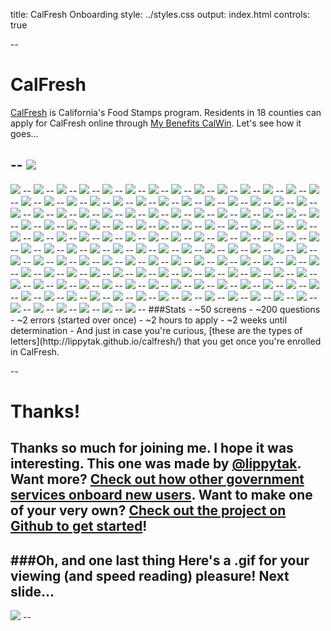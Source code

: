 title: CalFresh Onboarding
style: ../styles.css
output: index.html
controls: true

--
# CalFresh
[CalFresh](http://www.calfresh.ca.gov/) is California's Food Stamps program. Residents in 18 counties can apply for CalFresh online through [My Benefits CalWin](https://www.mybenefitscalwin.org/). Let's see how it goes...

--
<img src="pictures/3.1-calwin-home.jpg" class="bleed">
--
<img src="pictures/3.2-calwin-home.jpg" class="bleed">
--
<img src="pictures/3.3-calwin-home.jpg" class="bleed">
--
<img src="pictures/3.4-calwin-home.jpg" class="bleed">
--
<img src="pictures/3.5-calwin-home.jpg" class="bleed">
--
<img src="pictures/3.6-calwin-home.jpg" class="bleed">
--
<img src="pictures/3.7-calwin-home.jpg" class="bleed">
--
<img src="pictures/3.8-calwin-home.jpg" class="bleed">
--
<img src="pictures/3.9-calwin-home.jpg" class="bleed">
--
<img src="pictures/3.10-calwin-home.jpg" class="bleed">
--
<img src="pictures/4-county.jpeg" class="bleed">
--
<img src="pictures/4.1-county.jpg" class="bleed">
--
<img src="pictures/4.2-county.jpg" class="bleed">
--
<img src="pictures/4.3-county.jpg" class="bleed">
--
<img src="pictures/4.4-county.jpg" class="bleed">
--
<img src="pictures/4.5-county.jpg" class="bleed">
--
<img src="pictures/5-create-acct-contact-info.jpeg" class="bleed">
--
<img src="pictures/5.1-create-acct-contact-info.jpg" class="bleed">
--
<img src="pictures/5.2-create-acct-contact-info.jpg" class="bleed">
--
<img src="pictures/5_.1-create-acct-info.jpeg" class="bleed">
--
<img src="pictures/5_.1-create-acct-info.jpg" class="bleed">
--
<img src="pictures/5_.2-create-acct-info.jpg" class="bleed">
--
<img src="pictures/5_.3-create-acct-info.jpg" class="bleed">
--
<img src="pictures/5_.4-create-acct-info.jpg" class="bleed">
--
<img src="pictures/5_.5-create-acct-info.jpg" class="bleed">
--
<img src="pictures/5_.6-create-acct-info.jpg" class="bleed">
--
<img src="pictures/5_.8-create-acct-info.jpg" class="bleed">
--
<img src="pictures/6-create-acct-confirm.jpeg" class="bleed">
--
<img src="pictures/6.1-create-acct-confirm.jpg" class="bleed">
--
<img src="pictures/7-create-acct-email-conf.jpeg" class="bleed">
--
<img src="pictures/7.1-create-acct-email-conf.jpg" class="bleed">
--
<img src="pictures/7.2-create-acct-email-conf.jpg" class="bleed">
--
<img src="pictures/7.3-create-acct-email-conf.jpg" class="bleed">
--
<img src="pictures/8-sign-in-username.jpeg" class="bleed">
--
<img src="pictures/8.1-sign-in-username.jpg" class="bleed">
--
<img src="pictures/9.1-sign-in-pass.jpg" class="bleed">
--
<img src="pictures/10.1-congrats.jpg" class="bleed">
--
<img src="pictures/10.2-congrats.jpg" class="bleed">
--
<img src="pictures/10.3-congrats.jpg" class="bleed">
--
<img src="pictures/10.4-congrats.jpg" class="bleed">
--
<img src="pictures/11-apply.jpeg" class="bleed">
--
<img src="pictures/11.1-apply.jpg" class="bleed">
--
<img src="pictures/11.2-apply.jpg" class="bleed">
--
<img src="pictures/11.3-apply.jpg" class="bleed">
--
<img src="pictures/11.4-apply.jpg" class="bleed">
--
<img src="pictures/11.5-apply.jpg" class="bleed">
--
<img src="pictures/11.6-apply.jpg" class="bleed">
--
<img src="pictures/12-fine-print.jpeg" class="bleed">
--
<img src="pictures/12.1-fine-print.jpg" class="bleed">
--
<img src="pictures/12.2-fine-print.jpg" class="bleed">
--
<img src="pictures/12.3-fine-print.jpg" class="bleed">
--
<img src="pictures/12.4-fine-print.jpg" class="bleed">
--
<img src="pictures/12.5-fine-print.jpg" class="bleed">
--
<img src="pictures/12.6-fine-print.jpg" class="bleed">
--
<img src="pictures/12.7-fine-print.jpg" class="bleed">
--
<img src="pictures/12.8-fine-print.jpg" class="bleed">
--
<img src="pictures/13-select-program.jpeg" class="bleed">
--
<img src="pictures/13.1-select-program.jpg" class="bleed">
--
<img src="pictures/13.2-select-program.jpg" class="bleed">
--
<img src="pictures/13.3-select-program.jpg" class="bleed">
--
<img src="pictures/13.4-select-program.jpg" class="bleed">
--
<img src="pictures/13.5-select-program.jpg" class="bleed">
--
<img src="pictures/13.6-select-program.jpg" class="bleed">
--
<img src="pictures/13.7-select-program.jpg" class="bleed">
--
<img src="pictures/13.8-select-program.jpg" class="bleed">
--
<img src="pictures/13.9-select-program.jpg" class="bleed">
--
<img src="pictures/14-info.jpeg" class="bleed">
--
<img src="pictures/14.1-info.jpg" class="bleed">
--
<img src="pictures/14.2-info.jpg" class="bleed">
--
<img src="pictures/14.3-info.jpg" class="bleed">
--
<img src="pictures/14.4-info.jpg" class="bleed">
--
<img src="pictures/14.5-info.jpg" class="bleed">
--
<img src="pictures/14.6-info.jpg" class="bleed">
--
<img src="pictures/14.7-info.jpg" class="bleed">
--
<img src="pictures/15-your-info.jpeg" class="bleed">
--
<img src="pictures/15.1-your-info.jpg" class="bleed">
--
<img src="pictures/15.2-your-info.jpg" class="bleed">
--
<img src="pictures/15.3-your-info.jpg" class="bleed">
--
<img src="pictures/15.4-your-info.jpg" class="bleed">
--
<img src="pictures/15.5-your-info.jpg" class="bleed">
--
<img src="pictures/15.6-your-info.jpg" class="bleed">
--
<img src="pictures/16-submit_1.jpeg" class="bleed">
--
<img src="pictures/16.1-submit_1.jpg" class="bleed">
--
<img src="pictures/16.2-submit_1.jpg" class="bleed">
--
<img src="pictures/16.3-submit_1.jpg" class="bleed">
--
<img src="pictures/17-race.jpeg" class="bleed">
--
<img src="pictures/17.1-race.jpg" class="bleed">
--
<img src="pictures/17.2-race.jpg" class="bleed">
--
<img src="pictures/17.3-race.jpg" class="bleed">
--
<img src="pictures/18-gender_ssn.jpeg" class="bleed">
--
<img src="pictures/18.1-gender_ssn.jpg" class="bleed">
--
<img src="pictures/18.2-gender_ssn.jpg" class="bleed">
--
<img src="pictures/19-prior-aid.jpeg" class="bleed">
--
<img src="pictures/19.1-prior-aid.jpg" class="bleed">
--
<img src="pictures/20-your-home.jpeg" class="bleed">
--
<img src="pictures/21-people-confirm.jpeg" class="bleed">
--
<img src="pictures/22-submit_2.jpeg" class="bleed">
--
<img src="pictures/22.1-submit_2.jpg" class="bleed">
--
<img src="pictures/23-citizenship.jpeg" class="bleed">
--
<img src="pictures/23.1-citizenship.jpg" class="bleed">
--
<img src="pictures/23.2-citizenship.jpg" class="bleed">
--
<img src="pictures/24-disability.jpeg" class="bleed">
--
<img src="pictures/25-other-services.jpeg" class="bleed">
--
<img src="pictures/26-felon.jpeg" class="bleed">
--
<img src="pictures/26.1-felon.jpg" class="bleed">
--
<img src="pictures/26.2-felon.jpg" class="bleed">
--
<img src="pictures/26.3-felon.jpg" class="bleed">
--
<img src="pictures/27-facilities.jpeg" class="bleed">
--
<img src="pictures/28-prior-aid_military.jpeg" class="bleed">
--
<img src="pictures/29-people-summary.jpeg" class="bleed">
--
<img src="pictures/30-income-sources.jpeg" class="bleed">
--
<img src="pictures/31-quit.jpeg" class="bleed">
--
<img src="pictures/32-other-income.jpeg" class="bleed">
--
<img src="pictures/33-income-summary.jpeg" class="bleed">
--
<img src="pictures/33.1-income-summary.jpg" class="bleed">
--
<img src="pictures/33.2-income-summary.jpg" class="bleed">
--
<img src="pictures/34-resources.jpeg" class="bleed">
--
<img src="pictures/35-resources-accounts.jpeg" class="bleed">
--
<img src="pictures/36-resources-other.jpeg" class="bleed">
--
<img src="pictures/37-resources-property.jpeg" class="bleed">
--
<img src="pictures/38-resource-summary.jpeg" class="bleed">
--
<img src="pictures/39-expenses.jpeg" class="bleed">
--
<img src="pictures/40-expenses-housing-bills.jpeg" class="bleed">
--
<img src="pictures/41-expenses-child-support.jpeg" class="bleed">
--
<img src="pictures/42-expenses-summary.jpeg" class="bleed">
--
<img src="pictures/43-authorized-rep.jpeg" class="bleed">
--
<img src="pictures/44-certification.jpeg" class="bleed">
--
<img src="pictures/45-signature.jpeg" class="bleed">
--
<img src="pictures/46-docs-info.jpeg" class="bleed">
--
<img src="pictures/47-docs-details.jpeg" class="bleed">
--
<img src="pictures/47.1-docs-details.jpg" class="bleed">
--
<img src="pictures/47.2-docs-details.jpg" class="bleed">
--
<img src="pictures/47.3-docs-details.jpg" class="bleed">
--
<img src="pictures/49-docs-submit.jpeg" class="bleed">
--
<img src="pictures/50-interview-preference.jpeg" class="bleed">
--
<img src="pictures/51-vote.jpeg" class="bleed">
--
<img src="pictures/51.1-vote.jpg" class="bleed">
--
<img src="pictures/51.2-vote.jpg" class="bleed">
--
<img src="pictures/51.3-vote.jpg" class="bleed">
--
<img src="pictures/52-confirmation.jpeg" class="bleed">
--
<img src="pictures/52.1-confirmation.jpg" class="bleed">
--
<img src="pictures/52.2-confirmation.jpg" class="bleed">
--
###Stats
- ~50 screens
- ~200 questions
- ~2 errors (started over once)
- ~2 hours to apply
- ~2 weeks until determination
- And just in case you're curious, [these are the types of letters](http://lippytak.github.io/calfresh/) that you get once you're enrolled in CalFresh.

--
# Thanks!
Thanks so much for joining me. I hope it was interesting. This one was made by [@lippytak](http://www.twitter.com/lippytak). Want more? [Check out how other government services onboard new users](http://codeforamerica.github.io/citizen-onboard). Want to make one of your very own? [Check out the project on Github to get started](https://github.com/codeforamerica/citizen-onboard)!
--
###Oh, and one last thing
Here's a .gif for your viewing (and speed reading) pleasure! Next slide...
--
<img src="pictures/calfresh-application.gif" class="bleed">
--